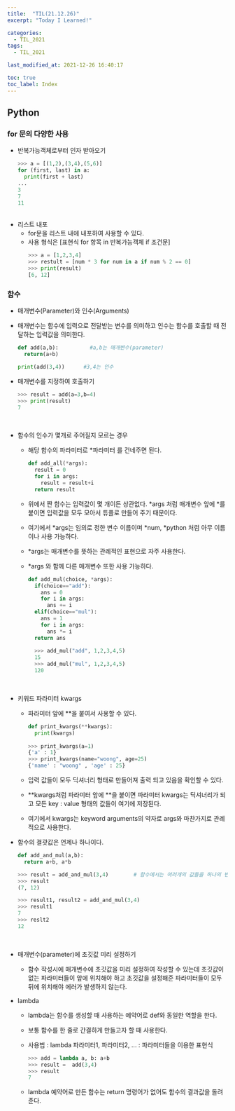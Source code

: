 ```yaml
---
title:  "TIL(21.12.26)"
excerpt: "Today I Learned!"

categories:
  - TIL_2021
tags:
  - TIL_2021

last_modified_at: 2021-12-26 16:40:17

toc: true
toc_label: Index
---
```


## Python

### for 문의 다양한 사용

- 반복가능객체로부터 인자 받아오기
​
  ~~~python
  >>> a = [(1,2),(3,4),(5,6)]
  for (first, last) in a:
    print(first + last)
  ...
  3
  7
  11
  ~~~
  ​
- 리스트 내포
  - for문을 리스트 내에 내포하여 사용할 수 있다.
  - 사용 형식은 [표현식 for 항목 in 반복가능객체 if 조건문]
    ~~~python
    >>> a = [1,2,3,4]
    >>> restult = [num * 3 for num in a if num % 2 == 0]
    >>> print(result)
    [6, 12]
    ~~~
 
 ### 함수
 
 - 매개변수(Parameter)와 인수(Arguments)
  - 매개변수는 함수에 입력으로 전달받는 변수를 의미하고 인수는 함수를 호출할 때 전달하는 입력값을 의미한다.
    ~~~python
    def add(a,b):          #a,b는 매개변수(parameter)
      return(a+b)

    print(add(3,4))      #3,4는 인수
    ~~~
 
  - 매개변수를 지정하여 호출하기
    ~~~python
    >>> result = add(a=3,b=4)
    >>> print(result)
    7
    ~~~
​
  - 함수의 인수가 몇개로 주어질지 모르는 경우
    - 해당 함수의 파라미터로 *파라미터 를 건네주면 된다.
      ~~~python
      def add_all(*args):
        result = 0
        for i in args:
          result = result+i
        return result
      ~~~
   
    - 위에서 짠 함수는 입력값이 몇 개이든 상관없다. *args 처럼 매개변수 앞에 *를 붙이면 입력값을 모두 모아서 튜플로 만들어 주기 때문이다.
    - 여기에서 *args는 임의로 정한 변수 이름이며 *num, *python 처럼 아무 이름이나 사용 가능하다.
    - *args는 매개변수를 뜻하는 관례적인 표현으로 자주 사용한다.
    - *args 와 함께 다른 매개변수 또한 사용 가능하다.
      ~~~python
      def add_mul(choice, *args):
        if(choice=="add"):
          ans = 0
          for i in args:
            ans += i
        elif(choice=="mul"):
          ans = 1
          for i in args:
            ans *= i
        return ans
        
        >>> add_mul("add", 1,2,3,4,5)
        15
        >>> add_mul("mul", 1,2,3,4,5)
        120
      ~~~
​
- 키워드 파라미터 kwargs
  - 파라미터 앞에 **을 붙여서 사용할 수 있다.

    ~~~python
    def print_kwargs(**kwargs):
      print(kwargs)
      
    >>> print_kwargs(a=1)
    {'a' : 1}
    >>> print_kwargs(name="woong", age=25)
    {'name' : "woong" , 'age' : 25}
    ~~~

  - 입력 값들이 모두 딕셔너리 형태로 만들어져 출력 되고 있음을 확인할 수 있다.
  - **kwargs처럼 파라미터 앞에 **을 붙이면 파라미터 kwargs는 딕셔너리가 되고 모든 key : value 형태의 값들이 여기에 저장된다.
  - 여기에서 kwargs는 keyword arguments의 약자로 args와 마찬가지로 관례적으로 사용한다.

- 함수의 결괏값은 언제나 하나이다.
  ~~~python
  def add_and_mul(a,b):
    return a+b, a*b

  >>> result = add_and_mul(3,4)        # 함수에서는 여러개의 값들을 하나의 변수에 리턴하기 위해 튜플로 값을 묶어서 한번에 리턴한다.
  >>> result
  (7, 12)

  >>> result1, result2 = add_and_mul(3,4)
  >>> result1
  7
  >>> reslt2
  12
  ~~~
​
- 매개변수(parameter)에 초깃값 미리 설정하기
  - 함수 작성시에 매개변수에 초깃값을 미리 설정하여 작성할 수 있는데 초깃값이 없는 파라미터들이 앞에 위치해야 하고 초깃값을 설정해준 파라미터들이 모두 뒤에 위치해야 에러가 발생하지 않는다.
 
- lambda
  - lambda는 함수를 생성할 때 사용하는 예약어로 def와 동일한 역할을 한다.
  - 보통 함수를 한 줄로 간결하게 만들고자 할 때 사용한다.
  - 사용법 : lambda 파라미터1, 파라미터2, ... : 파라미터들을 이용한 표현식
    ~~~python
    >>> add = lambda a, b: a+b
    >>> result =  add(3,4)
    >>> result
    7
    ~~~
    
  - lambda 예약어로 만든 함수는 return 명령어가 없어도 함수의 결과값을 돌려준다.
​